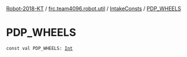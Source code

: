 [Robot-2018-KT](../../index.md) / [frc.team4096.robot.util](../index.md) / [IntakeConsts](index.md) / [PDP_WHEELS](./-p-d-p_-w-h-e-e-l-s.md)

# PDP_WHEELS

`const val PDP_WHEELS: `[`Int`](https://kotlinlang.org/api/latest/jvm/stdlib/kotlin/-int/index.html)